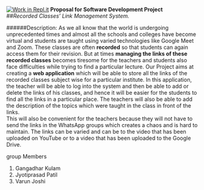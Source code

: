 [![Work in Repl.it](https://classroom.github.com/assets/work-in-replit-14baed9a392b3a25080506f3b7b6d57f295ec2978f6f33ec97e36a161684cbe9.svg)](https://classroom.github.com/online_ide?assignment_repo_id=288717&assignment_repo_type=GroupAssignmentRepo)
 **Proposal for Software Development Project** <br>
##_Recorded Classes’ Link Management System._

######Description:
As we all know that the world is undergoing unprecedented times and almost all the schools and colleges have become virtual and students are taught using varied technologies like Google Meet and Zoom. 
These classes are often **recorded** so that students can again access them for their revision. But at times **managing the links of these recorded classes** becomes tiresome for the teachers and students also face difficulties while trying to find a particular lecture.
Our Project aims at creating a **web application** which will be able to store all the links of the recorded classes subject wise for a particular institute. In this application, the teacher will be able to log into the system and then be able to add or delete the links of his classes, and hence it will be easier for the students to find all the links in a particular place. The teachers will also be able to add the description of the topics which were taught in the class in front of the links.<br> This will also be convenient for the teachers because they will not have to send the links in the WhatsApp groups which creates a chaos and is hard to maintain. The links can be varied and can be to the video that has been uploaded on YouTube or to a video that has been uploaded to the Google Drive.

group Members
1. Gangadhar Kulam
2. Jyotiprasad Patil
3. Varun Joshi

